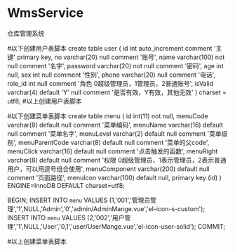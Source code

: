 # WmsService
仓库管理系统


#以下创建用户表脚本
create table user
(
id       int auto_increment comment '主键'
primary key,
no       varchar(20)       null comment '账号',
name     varchar(100)      not null comment '名字',
password varchar(20)       not null comment '密码',
age      int               null,
sex      int               null comment '性别',
phone    varchar(20)       null comment '电话',
role_id  int               null comment '角色 0超级管理员，1管理员，2普通账号',
isValid  varchar(4) default 'Y' null comment '是否有效，Y有效，其他无效'
)
charset = utf8;
#以上创建用户表脚本

#以下创建菜单表脚本
create table menu
(
id int(11) not null,
menuCode varchar(8) default null comment '菜单编码',
menuName varchar(16) default null comment '菜单名字',
menuLevel varchar(2) default null comment '菜单级别',
menuParentCode varchar(8) default null comment '菜单的父code',
menuClick varchar(16) default null comment '点击触发的函数',
menuRight varchar(8) default null comment '权限 0超级管理员，1表示管理员，2表示普通用户，可以用逗号组合使用',
menuComponent varchar(200) default null comment '页面路径',
menuIcon varchar(100) default null,
primary key (id)
) ENGINE=InnoDB DEFAULT charset=utf8;

BEGIN;
INSERT INTO `menu` VALUES (1,'001','管理员管理','1',NULL,'Admin','0','admin/AdminMange.vue','el-icon-s-custom');
INSERT INTO `menu` VALUES (2,'002','用户管理','1',NULL,'User','0,1','user/UserMange.vue','el-icon-user-solid');
COMMIT;

#以上创建菜单表脚本
